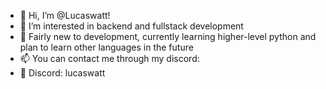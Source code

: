 - 👋 Hi, I’m @Lucaswatt!
- 👀 I’m interested in backend and fullstack development
- 🌱 Fairly new to development, currently learning higher-level python and plan to learn other languages in the future
- 📫 You can contact me through my discord:
- 🔵 Discord: lucaswatt

<!---
Lucaswatt/Lucaswatt is a ✨ special ✨ repository because its `README.md` (this file) appears on your GitHub profile.
You can click the Preview link to take a look at your changes.
--->
